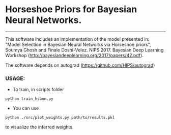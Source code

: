 # Horseshoe Priors for Bayesian Neural Networks.  
---------------------------------
This software includes an implementation of the model presented in:  
"Model Selection in Bayesian Neural Networks via Horseshoe priors", Soumya Ghosh and Finale Doshi-Velez. NIPS 2017. Bayesian Deep Learning Workshop  (http://bayesiandeeplearning.org/2017/papers/42.pdf).

The software depends on autograd (https://github.com/HIPS/autograd)

### USAGE:

*  To train, in scripts folder

```
python train_hsbnn.py

```

* You can use

```
python ./src/plot_weights.py path/to/results.pkl
```
to visualize the inferred weights.
